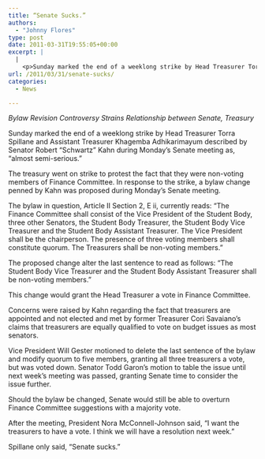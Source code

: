 ```yaml
---
title: “Senate Sucks.”
authors: 
  - "Johnny Flores"
type: post
date: 2011-03-31T19:55:05+00:00
excerpt: |
  |
    <p>Sunday marked the end of a weeklong strike by Head Treasurer Torra  Spillaine and Assistant Treasurer Khagemba Adhikarimayum described by  Senator Robert “Schwartz” Khan during Monday’s Senate meeting as,  “almost semi-serious.”</p>
url: /2011/03/31/senate-sucks/
categories:
  - News

---
```

_Bylaw Revision Controversy Strains Relationship between Senate, Treasury_

Sunday marked the end of a weeklong strike by Head Treasurer Torra Spillane and Assistant Treasurer Khagemba Adhikarimayum described by Senator Robert “Schwartz” Kahn during Monday’s Senate meeting as, “almost semi-serious.”

The treasury went on strike to protest the fact that they were non-voting members of Finance Committee. In response to the strike, a bylaw change penned by Kahn was proposed during Monday’s Senate meeting.

The bylaw in question, Article II Section 2, E ii, currently reads: “The Finance Committee shall consist of the Vice President of the Student Body, three other Senators, the Student Body Treasurer, the Student Body Vice Treasurer and the Student Body Assistant Treasurer. The Vice President shall be the chairperson. The presence of three voting members shall constitute quorum. The Treasurers shall be non-voting members.”

The proposed change alter the last sentence to read as follows: “The Student Body Vice Treasurer and the Student Body Assistant Treasurer shall be non-voting members.”

This change would grant the Head Treasurer a vote in Finance Committee.

Concerns were raised by Kahn regarding the fact that treasurers are appointed and not elected and met by former Treasurer Cori Savaiano’s claims that treasurers are equally qualified to vote on budget issues as most senators.

Vice President Will Gester motioned to delete the last sentence of the bylaw and modify quorum to five members, granting all three treasurers a vote, but was voted down. Senator Todd Garon’s motion to table the issue until next week’s meeting was passed, granting Senate time to consider the issue further.

Should the bylaw be changed, Senate would still be able to overturn Finance Committee suggestions with a majority vote.

After the meeting, President Nora McConnell-Johnson said, “I want the treasurers to have a vote. I think we will have a resolution next week.”

Spillane only said, “Senate sucks.”